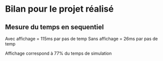 # Bilan pour le projet réalisé 

## Mesure du temps en sequentiel
Avec affichage = 115ms par pas de temp
Sans affichage = 26ms par pas de temp

Affichage correspond à 77% du temps de simulation